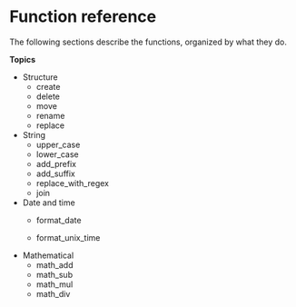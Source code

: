 # Function reference

The following sections describe the functions, organized by what they do.

**Topics**

- Structure
  - create
  - delete
  - move
  - rename
  - replace
- String
  - upper_case
  - lower_case
  - add_prefix
  - add_suffix
  - replace_with_regex
  - join
- Date and time
  - format_date
  
  - format_unix_time
- Mathematical
  - math_add
  - math_sub
  - math_mul
  - math_div
